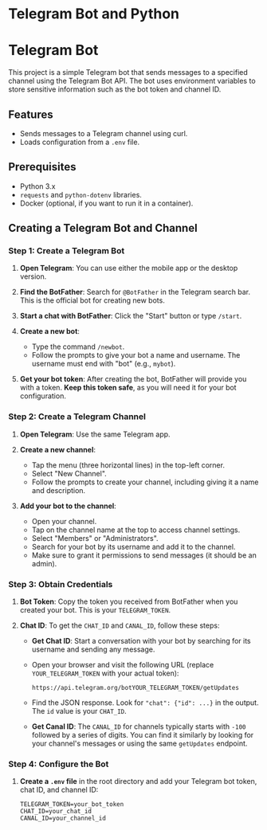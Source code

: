 # Telegram Bot  and Python

# Telegram Bot

This project is a simple Telegram bot that sends messages to a specified channel using the Telegram Bot API. The bot uses environment variables to store sensitive information such as the bot token and channel ID.

## Features

- Sends messages to a Telegram channel using curl.
- Loads configuration from a `.env` file.

## Prerequisites

- Python 3.x
- `requests` and `python-dotenv` libraries.
- Docker (optional, if you want to run it in a container).

## Creating a Telegram Bot and Channel

### Step 1: Create a Telegram Bot

1. **Open Telegram**: You can use either the mobile app or the desktop version.
   
2. **Find the BotFather**: Search for `@BotFather` in the Telegram search bar. This is the official bot for creating new bots.

3. **Start a chat with BotFather**: Click the "Start" button or type `/start`.

4. **Create a new bot**:
   - Type the command `/newbot`.
   - Follow the prompts to give your bot a name and username. The username must end with "bot" (e.g., `mybot`).

5. **Get your bot token**: After creating the bot, BotFather will provide you with a token. **Keep this token safe**, as you will need it for your bot configuration.

### Step 2: Create a Telegram Channel

1. **Open Telegram**: Use the same Telegram app.

2. **Create a new channel**:
   - Tap the menu (three horizontal lines) in the top-left corner.
   - Select "New Channel".
   - Follow the prompts to create your channel, including giving it a name and description.

3. **Add your bot to the channel**:
   - Open your channel.
   - Tap on the channel name at the top to access channel settings.
   - Select "Members" or "Administrators".
   - Search for your bot by its username and add it to the channel.
   - Make sure to grant it permissions to send messages (it should be an admin).

### Step 3: Obtain Credentials

1. **Bot Token**: Copy the token you received from BotFather when you created your bot. This is your `TELEGRAM_TOKEN`.

2. **Chat ID**: To get the `CHAT_ID` and `CANAL_ID`, follow these steps:
   - **Get Chat ID**: Start a conversation with your bot by searching for its username and sending any message.
   - Open your browser and visit the following URL (replace `YOUR_TELEGRAM_TOKEN` with your actual token):

     ```
     https://api.telegram.org/botYOUR_TELEGRAM_TOKEN/getUpdates
     ```

   - Find the JSON response. Look for `"chat": {"id": ...}` in the output. The `id` value is your `CHAT_ID`.

   - **Get Canal ID**: The `CANAL_ID` for channels typically starts with `-100` followed by a series of digits. You can find it similarly by looking for your channel's messages or using the same `getUpdates` endpoint.

### Step 4: Configure the Bot

1. **Create a `.env` file** in the root directory and add your Telegram bot token, chat ID, and channel ID:

   ```env
   TELEGRAM_TOKEN=your_bot_token
   CHAT_ID=your_chat_id
   CANAL_ID=your_channel_id
